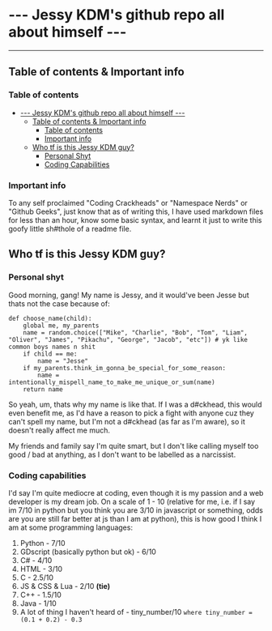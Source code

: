 # --- Jessy KDM's github repo all about himself ---

---

## Table of contents & Important info

### Table of contents
- [--- Jessy KDM's github repo all about himself ---](#----jessy-kdms-github-repo-all-about-himself----)
  - [Table of contents & Important info](#table-of-contents--important-info)
    - [Table of contents](#table-of-contents)
    - [Important info](#important-info)
  - [Who tf is this Jessy KDM guy?](#who-tf-is-this-jessy-kdm-guy)
     - [Personal Shyt](#personal-shyt)
     - [Coding Capabilities](#coding-capabilities)



### Important info

To any self proclaimed "Coding Crackheads" or "Namespace Nerds" or "Github Geeks", just know that as of writing this, I have used markdown files for less than an hour, know some basic syntax, and learnt it just to write this goofy little sh#thole of a readme file.


## Who tf is this Jessy KDM guy?

### Personal shyt

Good morning, gang! My name is Jessy, and it would've been Jesse but thats not the case because of:

```
def choose_name(child):
    global me, my_parents
    name = random.choice(["Mike", "Charlie", "Bob", "Tom", "Liam", "Oliver", "James", "Pikachu", "George", "Jacob", "etc"]) # yk like common boys names n shit
    if child == me:
        name = "Jesse"
    if my_parents.think_im_gonna_be_special_for_some_reason:
        name = intentionally_mispell_name_to_make_me_unique_or_sum(name)
    return name
```
So yeah, um, thats why my name is like that. If I was a d#ckhead, this would even benefit me, as I'd have a reason to pick a fight with anyone cuz they can't spell my name, but I'm not a d#ckhead (as far as I'm aware), so it doesn't really affect me much.

My friends and family say I'm quite smart, but I don't like calling myself too good / bad at anything, as I don't want to be labelled as a narcissist.

### Coding capabilities

I'd say I'm quite mediocre at coding, even though it is my passion and a web developer is my dream job. On a scale of 1 - 10 (relative for me, i.e. if I say im 7/10 in python but you think you are 3/10 in javascript or something, odds are you are still far better at js than I am at python), this is how good I think I am at some programming languages:

1. Python - 7/10
2. GDscript (basically python but ok) - 6/10
3. C# - 4/10
4. HTML - 3/10
5. C - 2.5/10
6. JS & CSS & Lua - 2/10 **(tie)**
7. C++ - 1.5/10
8. Java - 1/10
9. A lot of thing I haven't heard of - tiny_number/10 `where tiny_number = (0.1 + 0.2) - 0.3`

